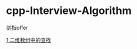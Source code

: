 # cpp-Interview-Algorithm
剑指offer

[1.二维数组中的查找](https://github.com/Prevailfor/cpp-Interview-Algorithm/tree/master/1.%E4%BA%8C%E7%BB%B4%E6%95%B0%E7%BB%84%E4%B8%AD%E7%9A%84%E6%9F%A5%E6%89%BE)

